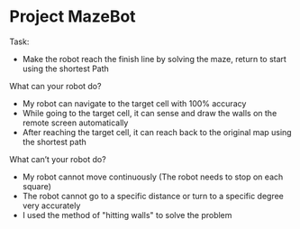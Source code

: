 # Project MazeBot
Task:
- Make the robot reach the finish line by solving the maze, return to start using the shortest Path

What can your robot do?
- My robot can navigate to the target cell with 100% accuracy
- While going to the target cell, it can sense and draw the walls on the remote screen automatically
- After reaching the target cell, it can reach back to the original map using the shortest path

What can’t your robot do?
- My robot cannot move continuously (The robot needs to stop on each square)
- The robot cannot go to a specific distance or turn to a specific degree very accurately
- I used the method of "hitting walls" to solve the problem
